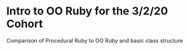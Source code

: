 # Intro to OO Ruby for the 3/2/20 Cohort

Comparison of Procedural Ruby to OO Ruby and basic class structure